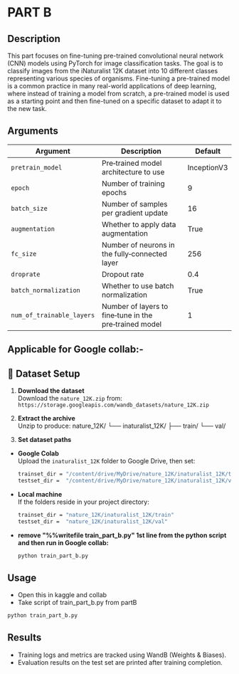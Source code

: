 # PART B

## Description
This part focuses on fine-tuning pre-trained convolutional neural network (CNN) models using PyTorch for image classification tasks. The goal is to classify images from the iNaturalist 12K dataset into 10 different classes representing various species of organisms. Fine-tuning a pre-trained model is a common practice in many real-world applications of deep learning, where instead of training a model from scratch, a pre-trained model is used as a starting point and then fine-tuned on a specific dataset to adapt it to the new task.

## Arguments
| Argument                | Description                                            | Default     |
|-------------------------|--------------------------------------------------------|-------------|
| `pretrain_model`        | Pre‑trained model architecture to use                  | InceptionV3 |
| `epoch`                 | Number of training epochs                              | 9           |
| `batch_size`            | Number of samples per gradient update                  | 16          |
| `augmentation`          | Whether to apply data augmentation                     | True        |
| `fc_size`               | Number of neurons in the fully‑connected layer         | 256         |
| `droprate`              | Dropout rate                                           | 0.4         |
| `batch_normalization`   | Whether to use batch normalization                     | True        |
| `num_of_trainable_layers` | Number of layers to fine‑tune in the pre‑trained model | 1           |

## Applicable for Google collab:-
## 📂 Dataset Setup

1. **Download the dataset**  
   Download the `nature_12K.zip` from:  
   `https://storage.googleapis.com/wandb_datasets/nature_12K.zip`

2. **Extract the archive**  
   Unzip to produce:
   nature_12K/ └── inaturalist_12K/ ├── train/ └── val/

3. **Set dataset paths**  
- **Google Colab**  
  Upload the `inaturalist_12K` folder to Google Drive, then set:  
  ```bash
  trainset_dir = "/content/drive/MyDrive/nature_12K/inaturalist_12K/train"
  testset_dir =  "/content/drive/MyDrive/nature_12K/inaturalist_12K/val"
  ```
- **Local machine**  
  If the folders reside in your project directory:
  ```bash
  trainset_dir = "nature_12K/inaturalist_12K/train"
  testset_dir =  "nature_12K/inaturalist_12K/val"
  ```
- **remove "%%writefile train_part_b.py" 1st line from the python script and then run in Google collab:**
  ```bash
  python train_part_b.py

## Usage
- Open this in kaggle and collab
- Take script of train_part_b.py from partB
```bash
python train_part_b.py
```
## Results
- Training logs and metrics are tracked using WandB (Weights & Biases).
- Evaluation results on the test set are printed after training completion.
